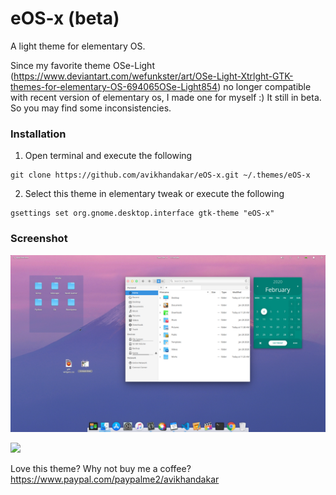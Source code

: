 # eOS-x (beta)
A light theme for elementary OS.

Since my favorite theme OSe-Light (https://www.deviantart.com/wefunkster/art/OSe-Light-Xtrlght-GTK-themes-for-elementary-OS-694065OSe-Light854) 
no longer compatible with recent version of elementary os, I made one for myself :)
It still in beta. So you may find some inconsistencies.

### Installation
1. Open terminal and execute the following

```
git clone https://github.com/avikhandakar/eOS-x.git ~/.themes/eOS-x
```
2. Select this theme in elementary tweak or execute the following

```
gsettings set org.gnome.desktop.interface gtk-theme "eOS-x"
```
### Screenshot
![](screenshot/1.png)

![](screenshot/2.png)

Love this theme? Why not buy me a coffee? https://www.paypal.com/paypalme2/avikhandakar
